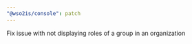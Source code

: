 ```yaml
---
"@wso2is/console": patch
---
```


Fix issue with not displaying roles of a group in an organization
